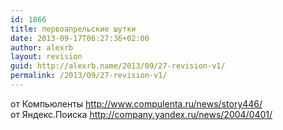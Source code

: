 ```yaml
---
id: 1866
title: первоапрельские шутки
date: 2013-09-17T06:27:36+02:00
author: alexrb
layout: revision
guid: http://alexrb.name/2013/09/27-revision-v1/
permalink: /2013/09/27-revision-v1/
---
```

от Компьюленты http://www.compulenta.ru/news/story446/  
от Яндекс.Поиска http://company.yandex.ru/news/2004/0401/